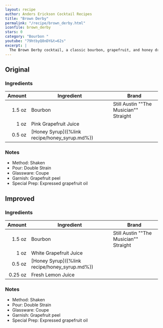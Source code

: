 ```yaml
---
layout: recipe
author: Anders Erickson Cocktail Recipes
title: "Brown Derby"
permalink: "/recipe/brown_derby.html"
iconfile: brown_derby
stars: 0
category: "Bourbon "
youtube: "79htbyQ8nDY&t=62s"
excerpt: |
  The Brown Derby cocktail, a classic bourbon, grapefruit, and honey drink, was named for the famous Los Angeles diner. It manages at once to be sweet, sour, and entirely delicious.
---
```


<div class="subrecipe" markdown="1">

## Original

### Ingredients

| Amount | Ingredient                                    | Brand                                  |
| -----: | --------------------------------------------- | -------------------------------------- |
| 1.5 oz | Bourbon                                       | Still Austin ""The Musician"" Straight |
|   1 oz | Pink Grapefruit Juice                         |
| 0.5 oz | [Honey Syrup]({%link recipe/honey_syrup.md%}) |

### Notes

- Method: Shaken
- Pour: Double Strain
- Glassware: Coupe
- Garnish: Grapefruit peel
- Special Prep: Expressed grapefruit oil

</div>
<div class="subrecipe" markdown="1">

## Improved

### Ingredients

|  Amount | Ingredient                                    | Brand                                  |
| ------: | --------------------------------------------- | -------------------------------------- |
|  1.5 oz | Bourbon                                       | Still Austin ""The Musician"" Straight |
|    1 oz | White Grapefruit Juice                        |
|  0.5 oz | [Honey Syrup]({%link recipe/honey_syrup.md%}) |
| 0.25 oz | Fresh Lemon Juice                             |

### Notes

- Method: Shaken
- Pour: Double Strain
- Glassware: Coupe
- Garnish: Grapefruit peel
- Special Prep: Expressed grapefruit oil

</div>
